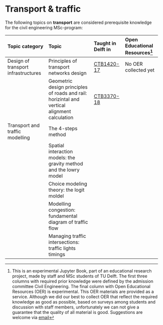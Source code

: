# Transport & traffic

The following topics on **transport** are considered prerequisite knowledge for the civil engineering MSc-program:

|Topic category|Topic   |Taught in Delft in  | Open Educational Resources[^1] |
|:------|:--------|:------------------|:---------------------------|
| Design of transport infrastructures      | Principles of transport networks design    | [CTB1420-17](https://studiegids.tudelft.nl/a101_displayCourse.do?course_id=62037)   | No OER collected yet
|                      | Geometric design principles of roads and rail: horizintal and vertical alignment calculation                                                                                                            |[CTB3370-18](https://studiegids.tudelft.nl/a101_displayCourse.do?course_id=61902)                                 |
| Transport and traffic modelling                   | The 4-steps method                                                                                                            |                                 |
|                    | Spatial interaction models: the gravity method and the lowry model                                                                                                           |                                 |
|                   | Choice modeling theory: the logit moldel                                                                                                            |                                 |
|                   | Modelling congestion: fundamental diagram of traffic flow                                                                                                            |                                 |
|    | Managing traffic intersections: traffic lights timings                                                                                                          |                                 |

[^1]: This is an experimental Jupyter Book, part of an educational research project, made by staff and MSc students of TU Delft. The first three columns with required prior knowledge were defined by the admission committee Civil Engineering. The final column with Open Educational Resources (OER) is experimental. This OER materials are provided as a service. Although we did our best to collect OER that reflect the required knowledge as good as possible, based on surveys among students and discussion with staff members, unfortunately we can not give a guarantee that the quality of all material is good. Suggestions are welcome via [email](mailto:h.r.schipper@tudelft.nl?subject=pre-for-cem-suggestions)
